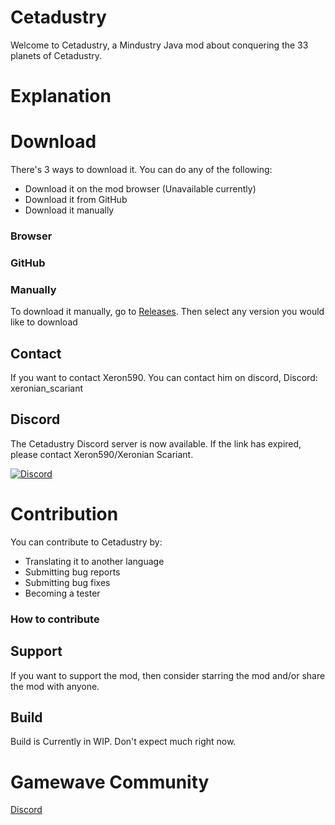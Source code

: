 # Cetadustry
Welcome to Cetadustry, a Mindustry Java mod about conquering the 33 planets of Cetadustry.

# Explanation

# Download
There's 3 ways to download it. You can do any of the following:
- Download it on the mod browser (Unavailable currently)
- Download it from GitHub
- Download it manually

### Browser

### GitHub

### Manually 
To download it manually, go to [Releases](https://github.com/Xeron590/Cetadustry/releases). Then select any version you would like to download

## Contact
If you want to contact Xeron590. You can contact him on discord, Discord: xeronian_scariant

## Discord
The Cetadustry Discord server is now available. If the link has expired, please contact Xeron590/Xeronian Scariant.

[![Discord](https://img.shields.io/discord/992823731409928193?logo=discord&logoColor=white&label=Discord&labelColor=7289DA)](https://discord.gg/BzjzCrxv)

# Contribution
You can contribute to Cetadustry by:
- Translating it to another language
- Submitting bug reports
- Submitting bug fixes
- Becoming a tester

### How to contribute

## Support
If you want to support the mod, then consider starring the mod and/or share the mod with anyone.

## Build

Build is Currently in WIP. Don't expect much right now.

# Gamewave Community
[Discord](discord.gg/CVKY9VUGY7)
